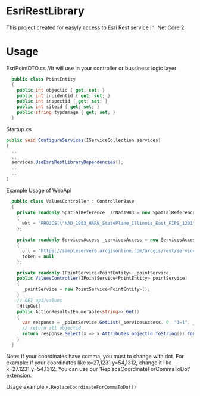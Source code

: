 # EsriRestLibrary
This project created for easyly access to Esri Rest service in .Net Core 2

# Usage
EsriPointDTO.cs //It will use in your controller or bussiness logic layer
```C#
  public class PointEntity
  {
    public int objectid { get; set; }
    public int incidentid { get; set; }
    public int inspectid { get; set; }
    public int siteid { get; set; }
    public string typdamage { get; set; }
  }
```

Startup.cs
```C#
public void ConfigureServices(IServiceCollection services)
{
  ..
  ..
  services.UseEsriRestLibraryDependencies();
  ..
  ..
}

```

Example Usage of WebApi
```C#
  public class ValuesController : ControllerBase
  {
    private readonly SpatialReference _srNad1983 = new SpatialReference
    {
      wkt = "PROJCS[\"NAD_1983_HARN_StatePlane_Illinois_East_FIPS_1201\",GEOGCS[\"GCS_North_American_1983_HARN\",DATUM[\"D_North_American_1983_HARN\",SPHEROID[\"GRS_1980\",6378137.0,298.257222101]],PRIMEM[\"Greenwich\",0.0],UNIT[\"Degree\",0.0174532925199433]],PROJECTION[\"Transverse_Mercator\"],PARAMETER[\"False_Easting\",984250.0],PARAMETER[\"False_Northing\",0.0],PARAMETER[\"Central_Meridian\",-88.33333333333333],PARAMETER[\"Scale_Factor\",0.999975],PARAMETER[\"Latitude_Of_Origin\",36.66666666666666],UNIT[\"Foot_US\",0.3048006096012192]]"
    };

    private readonly ServicesAccess _servicesAccess = new ServicesAccess
    {
      url = "https://sampleserver6.arcgisonline.com/arcgis/rest/services/CommercialDamageAssessment/FeatureServer",
      token = null
    };

    private readonly IPointService<PointEntity> _pointService;
    public ValuesController(IPointService<PointEntity> pointService)
    {
      _pointService = new PointService<PointEntity>();
    }
    // GET api/values
    [HttpGet]
    public ActionResult<IEnumerable<string>> Get()
    {
      var response = _pointService.GetList(_servicesAccess, 0, "1=1", _srNad1983);
      // return all objectid
      return response.Select(x => x.Attributes.objectid.ToString()).ToList();
    }
  }
```

Note: If your coordinates have comma, you must to change with dot. For example: if your coordinates like x=27,1231 y=54,1312, change it like x=27.1231 y=54.1312. You can use our 'ReplaceCoordinateForCommaToDot' extension.

Usage example
```x.ReplaceCoordinateForCommaToDot()```